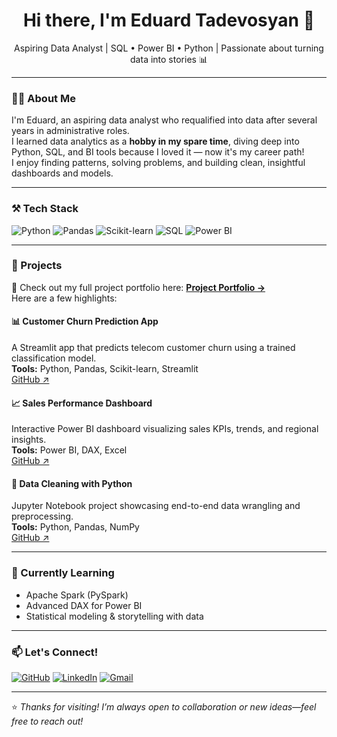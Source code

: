 <h1 align="center">Hi there, I'm Eduard Tadevosyan 👋</h1>

<p align="center">Aspiring Data Analyst | SQL • Power BI • Python | Passionate about turning data into stories 📊</p>

---

### 👨‍💻 About Me

I'm Eduard, an aspiring data analyst who requalified into data after several years in administrative roles.  
I learned data analytics as a **hobby in my spare time**, diving deep into Python, SQL, and BI tools because I loved it — now it's my career path!  
I enjoy finding patterns, solving problems, and building clean, insightful dashboards and models.

---

### ⚒️ Tech Stack

![Python](https://img.shields.io/badge/Python-3776AB?style=flat&logo=python&logoColor=white)
![Pandas](https://img.shields.io/badge/Pandas-150458?style=flat&logo=pandas&logoColor=white)
![Scikit-learn](https://img.shields.io/badge/Scikit--learn-F7931E?style=flat&logo=scikit-learn&logoColor=white)
![SQL](https://img.shields.io/badge/SQL-4479A1?style=flat&logo=postgresql&logoColor=white)
![Power BI](https://img.shields.io/badge/Power%20BI-F2C811?style=flat&logo=powerbi&logoColor=black)

---

### 🚀 Projects

🔗 Check out my full project portfolio here: [**Project Portfolio →**](https://github.com/yourusername/your-project-repo)  
Here are a few highlights:

#### 📊 Customer Churn Prediction App  
A Streamlit app that predicts telecom customer churn using a trained classification model.  
**Tools:** Python, Pandas, Scikit-learn, Streamlit  
[GitHub ↗](https://github.com/yourusername/churn-prediction)

#### 📈 Sales Performance Dashboard  
Interactive Power BI dashboard visualizing sales KPIs, trends, and regional insights.  
**Tools:** Power BI, DAX, Excel  
[GitHub ↗](https://github.com/yourusername/sales-dashboard)

#### 🧹 Data Cleaning with Python  
Jupyter Notebook project showcasing end-to-end data wrangling and preprocessing.  
**Tools:** Python, Pandas, NumPy  
[GitHub ↗](https://github.com/yourusername/data-cleaning)

---

### 🧠 Currently Learning

- Apache Spark (PySpark)
- Advanced DAX for Power BI
- Statistical modeling & storytelling with data

---

### 📫 Let's Connect!

[![GitHub](https://img.shields.io/badge/GitHub-100000?style=flat&logo=github&logoColor=white)](https://github.com/yourusername)
[![LinkedIn](https://img.shields.io/badge/LinkedIn-0077B5?style=flat&logo=linkedin&logoColor=white)](https://linkedin.com/in/yourlinkedin)
[![Gmail](https://img.shields.io/badge/Gmail-D14836?style=flat&logo=gmail&logoColor=white)](mailto:your.email@gmail.com)

---

⭐️ *Thanks for visiting! I’m always open to collaboration or new ideas—feel free to reach out!*

